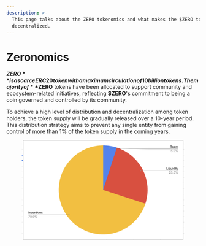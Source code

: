 ```yaml
---
description: >-
  This page talks about the ZERO tokenomics and what makes the $ZERO token
  decentralized.
---
```


# Zeronomics

**$ZERO** is a scarce ERC20 token with a maximum circulation of 10 billion tokens. The majority of **$ZERO** tokens have been allocated to support community and ecosystem-related initiatives, reflecting **$ZERO**'s commitment to being a coin governed and controlled by its community.

To achieve a high level of distribution and decentralization among token holders, the token supply will be gradually released over a 10-year period. This distribution strategy aims to prevent any single entity from gaining control of more than 1% of the token supply in the coming years.

<figure><img src="../.gitbook/assets/image.png" alt=""><figcaption></figcaption></figure>
